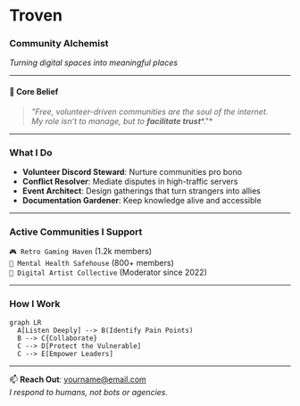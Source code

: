 # Troven  
### Community Alchemist  
*Turning digital spaces into meaningful places*

---

#### 🔮 Core Belief  
> *"Free, volunteer-driven communities are the soul of the internet.  
> My role isn’t to manage, but to* ***facilitate trust****."*

---

### What I Do  
- **Volunteer Discord Steward**: Nurture communities pro bono  
- **Conflict Resolver**: Mediate disputes in high-traffic servers  
- **Event Architect**: Design gatherings that turn strangers into allies  
- **Documentation Gardener**: Keep knowledge alive and accessible  

---

### Active Communities I Support  
`🎮 Retro Gaming Haven` (1.2k members)  
`🌱 Mental Health Safehouse` (800+ members)  
`🎨 Digital Artist Collective` (Moderator since 2022)  

---

### How I Work  
```mermaid  
graph LR  
  A[Listen Deeply] --> B(Identify Pain Points)  
  B --> C{Collaborate}  
  C --> D[Protect the Vulnerable]  
  C --> E[Empower Leaders]  
```

---

📫 **Reach Out**: [yourname@email.com](mailto:...)  
*I respond to humans, not bots or agencies.*  
